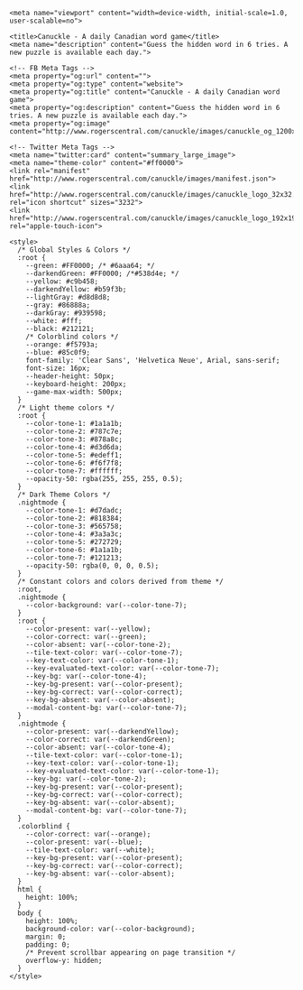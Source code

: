 <!DOCTYPE html>
<!-- Powered by Wordle - https://www.powerlanguage.co.uk/wordle/ -->
<html lang="en"><head><meta http-equiv="Content-Type" content="text/html; charset=UTF-8">
    
    <meta name="viewport" content="width=device-width, initial-scale=1.0, user-scalable=no">

    <title>Canuckle - A daily Canadian word game</title>
    <meta name="description" content="Guess the hidden word in 6 tries. A new puzzle is available each day.">

    <!-- FB Meta Tags -->
    <meta property="og:url" content="">
    <meta property="og:type" content="website">
    <meta property="og:title" content="Canuckle - A daily Canadian word game">
    <meta property="og:description" content="Guess the hidden word in 6 tries. A new puzzle is available each day.">
    <meta property="og:image" content="http://www.rogerscentral.com/canuckle/images/canuckle_og_1200x630.png">

    <!-- Twitter Meta Tags -->
    <meta name="twitter:card" content="summary_large_image">
    <meta name="theme-color" content="#ff0000">
    <link rel="manifest" href="http://www.rogerscentral.com/canuckle/images/manifest.json">
    <link href="http://www.rogerscentral.com/canuckle/images/canuckle_logo_32x32.png" rel="icon shortcut" sizes="3232">
    <link href="http://www.rogerscentral.com/canuckle/images/canuckle_logo_192x192.png" rel="apple-touch-icon">

    <style>
      /* Global Styles & Colors */
      :root {
        --green: #FF0000; /* #6aaa64; */
        --darkendGreen: #FF0000; /*#538d4e; */
        --yellow: #c9b458;
        --darkendYellow: #b59f3b;
        --lightGray: #d8d8d8;
        --gray: #86888a;
        --darkGray: #939598;
        --white: #fff;
        --black: #212121;
        /* Colorblind colors */
        --orange: #f5793a;
        --blue: #85c0f9;
        font-family: 'Clear Sans', 'Helvetica Neue', Arial, sans-serif;
        font-size: 16px;
        --header-height: 50px;
        --keyboard-height: 200px;
        --game-max-width: 500px;
      }
      /* Light theme colors */
      :root {
        --color-tone-1: #1a1a1b;
        --color-tone-2: #787c7e;
        --color-tone-3: #878a8c;
        --color-tone-4: #d3d6da;
        --color-tone-5: #edeff1;
        --color-tone-6: #f6f7f8;
        --color-tone-7: #ffffff;
        --opacity-50: rgba(255, 255, 255, 0.5);
      }
      /* Dark Theme Colors */
      .nightmode {
        --color-tone-1: #d7dadc;
        --color-tone-2: #818384;
        --color-tone-3: #565758;
        --color-tone-4: #3a3a3c;
        --color-tone-5: #272729;
        --color-tone-6: #1a1a1b;
        --color-tone-7: #121213;
        --opacity-50: rgba(0, 0, 0, 0.5);
      }
      /* Constant colors and colors derived from theme */
      :root,
      .nightmode {
        --color-background: var(--color-tone-7);
      }
      :root {
        --color-present: var(--yellow);
        --color-correct: var(--green);
        --color-absent: var(--color-tone-2);
        --tile-text-color: var(--color-tone-7);
        --key-text-color: var(--color-tone-1);
        --key-evaluated-text-color: var(--color-tone-7);
        --key-bg: var(--color-tone-4);
        --key-bg-present: var(--color-present);
        --key-bg-correct: var(--color-correct);
        --key-bg-absent: var(--color-absent);
        --modal-content-bg: var(--color-tone-7);
      }
      .nightmode {
        --color-present: var(--darkendYellow);
        --color-correct: var(--darkendGreen);
        --color-absent: var(--color-tone-4);
        --tile-text-color: var(--color-tone-1);
        --key-text-color: var(--color-tone-1);
        --key-evaluated-text-color: var(--color-tone-1);
        --key-bg: var(--color-tone-2);
        --key-bg-present: var(--color-present);
        --key-bg-correct: var(--color-correct);
        --key-bg-absent: var(--color-absent);
        --modal-content-bg: var(--color-tone-7);
      }
      .colorblind {
        --color-correct: var(--orange);
        --color-present: var(--blue);
        --tile-text-color: var(--white);
        --key-bg-present: var(--color-present);
        --key-bg-correct: var(--color-correct);
        --key-bg-absent: var(--color-absent);
      }
      html {
        height: 100%;
      }
      body {
        height: 100%;
        background-color: var(--color-background);
        margin: 0;
        padding: 0;
        /* Prevent scrollbar appearing on page transition */
        overflow-y: hidden;
      }
    </style>
  </head>
  <body class="nightmode">
    <script async="" src="./game_files/js"></script>
    <script>
      (function () {
        // Defining the hash before the main bundle allows the bundle access window.hash
        window.wordle = window.wordle || {};
        window.wordle.hash = 'e65ce0a5';
      })();
    </script>
    <script src="./game_files/main.e65ce0a5.js"></script>
    <game-app></game-app>
  

</body></html>

